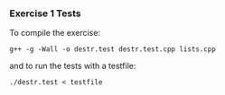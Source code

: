 ### Exercise 1 Tests

To compile the exercise:

```
g++ -g -Wall -o destr.test destr.test.cpp lists.cpp
```

and to run the tests with a testfile:

```
./destr.test < testfile
```

